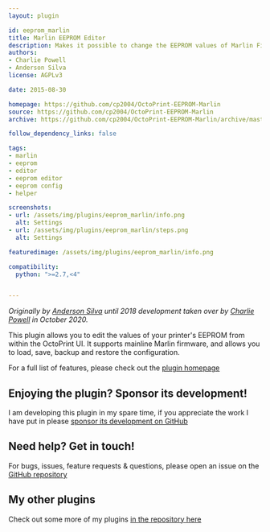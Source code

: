 ```yaml
---
layout: plugin

id: eeprom_marlin
title: Marlin EEPROM Editor
description: Makes it possible to change the EEPROM values of Marlin Firmware through OctoPrint
authors:
- Charlie Powell
- Anderson Silva
license: AGPLv3

date: 2015-08-30

homepage: https://github.com/cp2004/OctoPrint-EEPROM-Marlin
source: https://github.com/cp2004/OctoPrint-EEPROM-Marlin
archive: https://github.com/cp2004/OctoPrint-EEPROM-Marlin/archive/master.zip

follow_dependency_links: false

tags:
- marlin
- eeprom
- editor
- eeprom editor
- eeprom config
- helper

screenshots:
- url: /assets/img/plugins/eeprom_marlin/info.png
  alt: Settings
- url: /assets/img/plugins/eeprom_marlin/steps.png
  alt: Settings

featuredimage: /assets/img/plugins/eeprom_marlin/info.png

compatibility:
  python: ">=2.7,<4"


---
```


*Originally by [Anderson Silva](https://github.com/amsbr) until 2018 development taken over by [Charlie Powell](https://github.com/cp2004) in October 2020.*

This plugin allows you to edit the values of your printer's EEPROM from within the OctoPrint UI. It supports mainline Marlin firmware, and allows you to load, save, backup and restore the configuration.

For a full list of features, please check out the [plugin homepage](https://github.com/cp2004/OctoPrint-EEPROM-Marlin)


## Enjoying the plugin? Sponsor its development!
I am developing this plugin in my spare time, if you appreciate the work I have put in please [sponsor its development on GitHub](https://github.com/sponsors/cp2004)

## Need help? Get in touch!
For bugs, issues, feature requests & questions, please open an issue on the [GitHub repository](https://github.com/cp2004/OctoPrint-EEPROM-Marlin)

## My other plugins
Check out some more of my plugins [in the repository here](https://plugins.octoprint.org/by_author/#charlie-powell)
